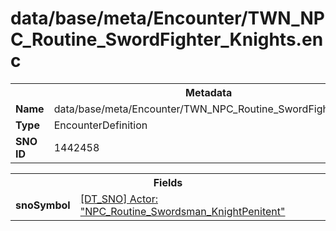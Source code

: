<h1>data/base/meta/Encounter/TWN_NPC_Routine_SwordFighter_Knights.enc</h1><table><tr><th colspan="100%">Metadata</th></tr><tr><td><b>Name</b></td><td>data/base/meta/Encounter/TWN_NPC_Routine_SwordFighter_Knights.enc</td></tr><tr><td><b>Type</b></td><td>EncounterDefinition</td></tr><tr><td><b>SNO ID</b></td><td>1442458</td></tr></table>

<table><tr><th colspan="100%">Fields</th></tr><tr><td><b>snoSymbol</b></td><td><a href="..\Actor\NPC_Routine_Swordsman_KnightPenitent.acr.md">[DT_SNO] Actor: "NPC_Routine_Swordsman_KnightPenitent"</a></td></tr></table>

